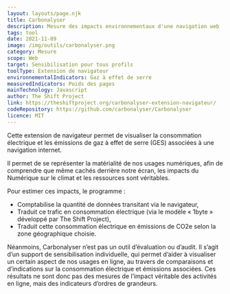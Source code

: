 ```yaml
---
layout: layouts/page.njk
title: Carbonalyser
description: Mesure des impacts environnementaux d'une navigation web
tags: tool
date: 2021-11-09
image: /img/outils/carbonalyser.png
category: Mesure
scope: Web
target: Sensibilisation pour tous profils
toolType: Extension de navigateur
environnementalIndicators: Gaz à effet de serre
measuredIndicators: Poids des pages
mainTechnology: Javascript
author: The Shift Project
link: https://theshiftproject.org/carbonalyser-extension-navigateur/
codeRepository: https://github.com/carbonalyser/Carbonalyser
licence: MIT
---
```


Cette extension de navigateur permet de visualiser la consommation électrique et les émissions de gaz à effet de serre (GES) associées à une navigation internet.

Il permet de se représenter la matérialité de nos usages numériques, afin de comprendre que même cachés derrière notre écran, les impacts du Numérique sur le climat et les ressources sont véritables.

Pour estimer ces impacts, le programme :

* Comptabilise la quantité de données transitant via le navigateur,
* Traduit ce trafic en consommation électrique (via le modèle « 1byte » développé par The Shift Project),
* Traduit cette consommation électrique en émissions de CO2e selon la zone géographique choisie.

Néanmoins, Carbonalyser n’est pas un outil d’évaluation ou d’audit. Il s’agit d’un support de sensibilisation individuelle, qui permet d’aider à visualiser un certain aspect de nos usages en ligne, au travers de comparaisons et d’indications sur la consommation électrique et émissions associées. Ces résultats ne sont donc pas des mesures de l’impact véritable des activités en ligne, mais des indicateurs d’ordres de grandeurs.
